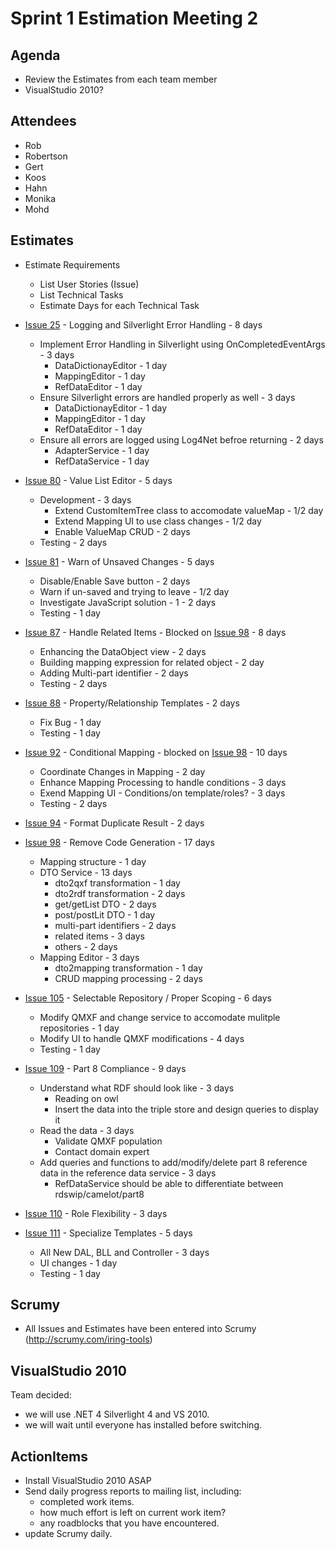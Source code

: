 # Sprint 1 Estimation Meeting 2 #

## Agenda ##
  * Review the Estimates from each team member
  * VisualStudio 2010?

## Attendees ##
  * Rob
  * Robertson
  * Gert
  * Koos
  * Hahn
  * Monika
  * Mohd

## Estimates ##
  * Estimate Requirements
    * List User Stories (Issue)
    * List Technical Tasks
    * Estimate Days for each Technical Task

  * [Issue 25](https://code.google.com/p/iring-tools/issues/detail?id=25) - Logging and Silverlight Error Handling - 8 days
    * Implement Error Handling in Silverlight using OnCompletedEventArgs - 3 days
      * DataDictionayEditor - 1 day
      * MappingEditor - 1 day
      * RefDataEditor - 1 day
    * Ensure Silverlight errors are handled properly as well - 3 days
      * DataDictionayEditor - 1 day
      * MappingEditor - 1 day
      * RefDataEditor - 1 day
    * Ensure all errors are logged using Log4Net befroe returning - 2 days
      * AdapterService - 1 day
      * RefDataService - 1 day

  * [Issue 80](https://code.google.com/p/iring-tools/issues/detail?id=80) - Value List Editor - 5 days
    * Development - 3 days
      * Extend CustomItemTree class to accomodate valueMap - 1/2 day
      * Extend Mapping UI to use class changes - 1/2 day
      * Enable ValueMap CRUD - 2 days
    * Testing - 2 days

  * [Issue 81](https://code.google.com/p/iring-tools/issues/detail?id=81) - Warn of Unsaved Changes - 5 days
    * Disable/Enable Save button - 2 days
    * Warn if un-saved and trying to leave - 1/2 day
    * Investigate JavaScript solution - 1 - 2 days
    * Testing - 1 day

  * [Issue 87](https://code.google.com/p/iring-tools/issues/detail?id=87) - Handle Related Items - Blocked on [Issue 98](https://code.google.com/p/iring-tools/issues/detail?id=98) - 8 days
    * Enhancing the DataObject view - 2 days
    * Building mapping expression for related object - 2 day
    * Adding Multi-part identifier - 2 days
    * Testing - 2 days

  * [Issue 88](https://code.google.com/p/iring-tools/issues/detail?id=88) - Property/Relationship Templates - 2 days
    * Fix Bug - 1 day
    * Testing - 1 day

  * [Issue 92](https://code.google.com/p/iring-tools/issues/detail?id=92) - Conditional Mapping - blocked on [Issue 98](https://code.google.com/p/iring-tools/issues/detail?id=98) - 10 days
    * Coordinate Changes in Mapping - 2 day
    * Enhance Mapping Processing to handle conditions - 3 days
    * Exend Mapping UI - Conditions/on template/roles? - 3 days
    * Testing - 2 days

  * [Issue 94](https://code.google.com/p/iring-tools/issues/detail?id=94) - Format Duplicate Result - 2 days

  * [Issue 98](https://code.google.com/p/iring-tools/issues/detail?id=98) - Remove Code Generation - 17 days
    * Mapping structure - 1 day
    * DTO Service - 13 days
      * dto2qxf transformation - 1 day
      * dto2rdf transformation - 2 days
      * get/getList DTO - 2 days
      * post/postLit DTO - 1 day
      * multi-part identifiers - 2 days
      * related items - 3 days
      * others - 2 days
    * Mapping Editor - 3 days
      * dto2mapping transformation - 1 day
      * CRUD mapping processing - 2 days

  * [Issue 105](https://code.google.com/p/iring-tools/issues/detail?id=105) - Selectable Repository / Proper Scoping - 6 days
    * Modify QMXF and change service to accomodate mulitple repositories - 1 day
    * Modify UI to handle QMXF modifications - 4 days
    * Testing - 1 day

  * [Issue 109](https://code.google.com/p/iring-tools/issues/detail?id=109) - Part 8 Compliance - 9 days
    * Understand what RDF should look like - 3 days
      * Reading on owl
      * Insert the data into the triple store and design queries to display it
    * Read the data - 3 days
      * Validate QMXF population
      * Contact domain expert
    * Add queries and functions to add/modify/delete part 8 reference data in the reference data service - 3 days
      * RefDataService should be able to differentiate between rdswip/camelot/part8

  * [Issue 110](https://code.google.com/p/iring-tools/issues/detail?id=110) - Role Flexibility - 3 days

  * [Issue 111](https://code.google.com/p/iring-tools/issues/detail?id=111) - Specialize Templates - 5 days
    * All New DAL, BLL and Controller - 3 days
    * UI changes - 1 day
    * Testing - 1 day

## Scrumy ##
  * All Issues and Estimates have been entered into Scrumy (http://scrumy.com/iring-tools)

## VisualStudio 2010 ##
Team decided:
  * we will use .NET 4 Silverlight 4 and VS 2010.
  * we will wait until everyone has installed before switching.

## ActionItems ##
  * Install VisualStudio 2010 ASAP
  * Send daily progress reports to mailing list, including:
    * completed work items.
    * how much effort is left on current work item?
    * any roadblocks that you have encountered.
  * update Scrumy daily.